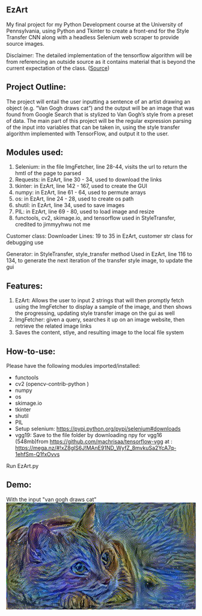 
## EzArt
My final project for my Python Development course at the University of Pennsylvania, using Python and Tkinter to create a front-end for the Style Transfer CNN along with a headless Selenium web scraper to provide source images.

Disclaimer: The detailed implementation of the tensorflow algorithm will be from referencing an outside source as it contains material that is beyond the current expectation of the class. ([Source](https://github.com/llSourcell/How_to_do_style_transfer_in_tensorflow/blob/master/Style_Transfer.ipynb))


## Project Outline:

The project will entail the user inputting a sentence of an artist drawing an object (e.g. “Van Gogh draws cat”) and the output will be an image that was found from Google Search that is stylized to Van Gogh’s style from a preset of data. The main part of this project will be the regular expression parsing of the input into variables that can be taken in, using the style transfer algorithm implemented with TensorFlow, and output it to the user.

## Modules used:
1) Selenium: in the file ImgFetcher, line 28-44, visits the url to return the hmtl of the page to parsed
2) Requests: in EzArt, line 30 - 34, used to download the links 
3) tkinter: in EzArt, line 142 - 167, used to create the GUI
4) numpy: in EzArt, line 61 - 64, used to permute arrays
5) os: in EzArt, line 24 - 28, used to create os path
6) shutil: in EzArt, line 34, used to save images
7) PIL: in EzArt, line 69 - 80, used to load image and resize
8) functools, cv2, skimage.io, and tensorflow used in StyleTransfer, credited to jimmyyhwu not me

Customer class: Downloader
    Lines: 19 to 35 in EzArt, customer str class for debugging use

Generator: in StyleTransfer, style_transfer method
    Used in EzArt, line 116 to 134, to generate the next iteration of the transfer style image, to update the gui
    
## Features:
1) EzArt: Allows the user to input 2 strings that will then promptly fetch using the ImgFetcher to display a 
sample of the image, and then shows the progressing, updating style transfer image on the gui as well
2) ImgFetcher: given a query, searches it up on an image website, then retrieve the related image links
3) Saves the content, stlye, and resulting image to the local file system

## How-to-use:
Please have the following modules imported/installed:
- functools
- cv2 (opencv-contrib-python )
- numpy
- os
- skimage.io
- tkinter
- shutil
- PIL
- Setup selenium: https://pypi.python.org/pypi/selenium#downloads
- vgg19: Save to the file folder by downloading npy for vgg16 (548mb)from https://github.com/machrisaa/tensorflow-vgg
    at : https://mega.nz/#!xZ8glS6J!MAnE91ND_WyfZ_8mvkuSa2YcA7q-1ehfSm-Q1fxOvvs

Run EzArt.py

## Demo:
With the input "van gogh draws cat"
![cat drawn in the style of Vincent van Gogh](output_cat.jpg)